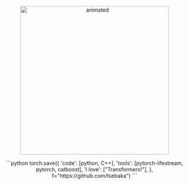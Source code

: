 <p align="center">
  <img src="https://i.ibb.co/N6PtfF5/Frame-16.png" alt="animated" width="400" />
</p>


<p align="center">
```python
torch.save({
    'code': [python, C++],
    'tools': [pytorch-lifestream, pytorch, catboost],
    'I love': ["Transformers!"],
}, f="https://github.com/tsebaka")
```
</p>
